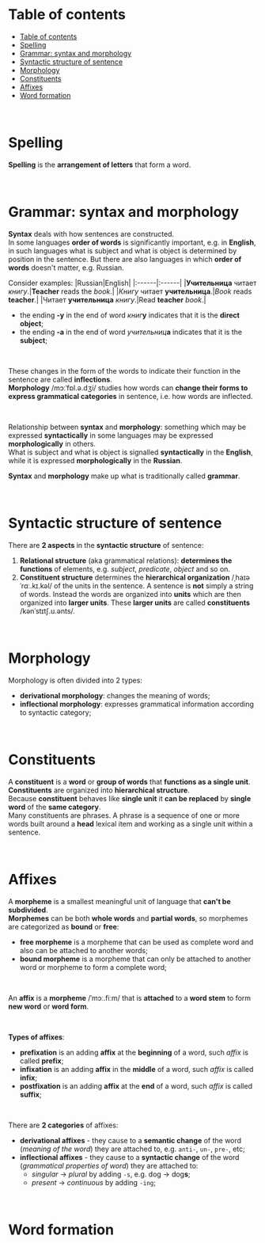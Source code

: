 # Table of contents
<!-- TOC -->
- [Table of contents](#table-of-contents)
- [Spelling](#spelling)
- [Grammar: syntax and morphology](#grammar-syntax-and-morphology)
- [Syntactic structure of sentence](#syntactic-structure-of-sentence)
- [Morphology](#morphology)
- [Constituents](#constituents)
- [Affixes](#affixes)
- [Word formation](#word-formation)
<!-- TOC -->

<br>

# Spelling
**Spelling** is the **arrangement of letters** that form a word.<br>

<br>

# Grammar: syntax and morphology
**Syntax** deals with how sentences are constructed.<br>
In some languages **order of words** is significantly important, e.g. in **English**, in such languages what is subject and what is object is determined by position in the sentence. But there are also languages in which **order of words** doesn't matter, e.g. Russian.<br>

Consider examples:
|Russian|English|
|:------|:------|
|**Учительница** читает *книгу*.|**Teacher** reads the *book*.|
|*Книгу* читает **учительница**.|*Book* reads **teacher**.|
|Читает **учительница** *книгу*.|Read **teacher** *book*.|

- the ending **-у** in the end of word *книг***у** indicates that it is the **direct object**;
- the ending **-а** in the end of word *учительниц***а** indicates that it is the **subject**;

<br>

These changes in the form of the words to indicate their function in the sentence are called **inflections**.<br>
**Morphology** /mɔːˈfɒl.ə.dʒi/ studies how words can **change their forms to express grammatical categories** in sentence, i.e. how words are inflected.<br>

<br>

Relationship between **syntax** and **morphology**: something which may be expressed **syntactically** in some languages may be expressed **morphologically** in others.<br>
What is subject and what is object is signalled **syntactically** in the **English**, while it is expressed **morphologically** in the **Russian**.<br>

**Syntax** and **morphology** make up what is traditionally called **grammar**.<br>

<br>

# Syntactic structure of sentence
There are **2 aspects** in the **syntactic structure** of sentence:
1. **Relational structure** (aka grammatical relations): **determines the functions** of elements, e.g. *subject*, *predicate*, *object* and so on.
2. **Constituent structure** determines the **hierarchical organization** /ˌhaɪəˈrɑː.kɪ.kəl/ of the units in the sentence. A sentence is **not** simply a string of words. Instead the words are organized into **units** which are then organized into **larger units**. These **larger units** are called **constituents** /kənˈstɪtʃ.u.ənts/.<br>

<br>

# Morphology
Morphology is often divided into 2 types:
- **derivational morphology**: changes the meaning of words;
- **inflectional morphology**: expresses grammatical information according to syntactic category;

<br>

# Constituents
A **constituent** is a **word** or **group of words** that **functions as a single unit**.<br>
**Constituents** are organized into **hierarchical structure**.<br>
Because **constituent** behaves like **single unit** it **can be replaced** by **single word** of the **same category**.<br>
Many constituents are phrases. A phrase is a sequence of one or more words built around a **head** lexical item and working as a single unit within a sentence.<br>

<br>

# Affixes
A **morpheme** is a smallest meaningful unit of language that **can't be subdivided**.<br>
**Morphemes** can be both **whole words** and **partial words**, so morphemes are categorized as **bound** or **free**:
- **free morpheme** is a morpheme that can be used as complete word and also can be attached to another words;
- **bound morpheme** is a morpheme that can only be attached to another word or morpheme to form a complete word;

<br>

An **affix** is a **morpheme** /ˈmɔː.fiːm/ that is **attached** to a **word stem** to form **new word** or **word form**.<br>

<br>

**Types of affixes**:
- **prefixation** is an adding **affix** at the **beginning** of a word, such *affix* is called **prefix**;
- **infixation** is an adding **affix** in the **middle** of a word, such *affix* is called **infix**;
- **postfixation** is an adding **affix** at the **end** of a word, such *affix* is called **suffix**;

<br>

There are **2 categories** of affixes:
- **derivational affixes** - they cause to a **semantic change** of the word (*meaning of the word*) they are attached to, e.g. `anti-`, `un-`, `pre-`, etc;
- **inflectional affixes** - they cause to a **syntactic change** of the word (*grammatical properties of word*) they are attached to:
  - *singular* -> *plural* by adding `-s`, e.g. dog -> dog**s**;
  - *present* -> *continuous* by adding `-ing`;

<br>

# Word formation
